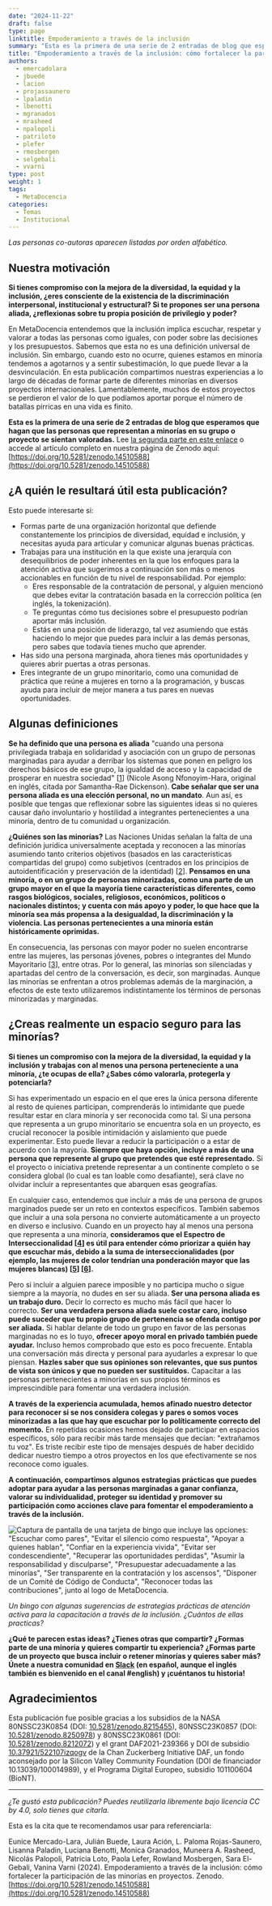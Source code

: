 ```yaml
---
date: "2024-11-22"
draft: false
type: page
linktitle: Empoderamiento a través de la inclusión
summary: "Esta es la primera de una serie de 2 entradas de blog que esperamos que hagan que las personas que representan a minorías en su grupo o proyecto se sientan valoradas."
title: "Empoderamiento a través de la inclusión: cómo fortalecer la participación de las minorías en proyectos. Parte 1 de 2"
authors:
  - emercadolara
  - jbuede
  - lacion
  - projassaunero
  - lpaladin
  - lbenotti
  - mgranados
  - mrasheed
  - npalopoli
  - patriloto
  - plefer
  - rmosbergen
  - selgebali
  - vvarni
type: post
weight: 1
tags: 
  - MetaDocencia 
categories:
  - Temas
  - Institucional
---
```


*Las personas co-autoras aparecen listadas por orden alfabético.*

## Nuestra motivación
**Si tienes compromiso con la mejora de la diversidad, la equidad y la inclusión, ¿eres consciente de la existencia de la discriminación interpersonal, institucional y estructural? Si te propones ser una persona aliada, ¿reflexionas sobre tu propia posición de privilegio y poder?** 

En MetaDocencia entendemos que la inclusión implica escuchar, respetar y valorar a todas las personas como iguales, con poder sobre las decisiones y los presupuestos. Sabemos que esta no es una definición universal de inclusión. Sin embargo, cuando esto no ocurre, quienes estamos en minoría tendemos a agotarnos y a sentir subestimación, lo que puede llevar a la desvinculación. En esta publicación compartimos nuestras experiencias a lo largo de décadas de formar parte de diferentes minorías en diversos proyectos internacionales. Lamentablemente, muchos de estos proyectos se perdieron el valor de lo que podíamos aportar porque el número de batallas pírricas en una vida es finito.

**Esta es la primera de una serie de 2 entradas de blog que esperamos que hagan que las personas que representan a minorías en su grupo o proyecto se sientan valoradas.** Lee [la segunda parte en este enlace](https://www.metadocencia.org/post/2024/20241218-empoderamiento-inclusion-2/) o accede al artículo completo en nuestra página de Zenodo aquí: 
[https://doi.org/10.5281/zenodo.14510588](https://doi.org/10.5281/zenodo.14510588)

##  ¿A quién le resultará útil esta publicación?
Esto puede interesarte si:
- Formas parte de una organización horizontal que defiende constantemente los principios de diversidad, equidad e inclusión, y necesitas ayuda para articular y comunicar algunas buenas prácticas.
- Trabajas para una institución en la que existe una jerarquía con desequilibrios de poder inherentes en la que los enfoques para la atención activa que sugerimos a continuación son más o menos accionables en función de tu nivel de responsabilidad. Por ejemplo:
  - Eres responsable de la contratación de personal, y alguien mencionó que debes evitar la contratación basada en la corrección política (en inglés, la tokenización).
  - Te preguntas cómo tus decisiones sobre el presupuesto podrían aportar más inclusión.
  - Estás en una posición de liderazgo, tal vez asumiendo que estás haciendo lo mejor que puedes para incluir a las demás personas, pero sabes que todavía tienes mucho que aprender.
- 	Has sido una persona marginada, ahora tienes más oportunidades y quieres abrir puertas a otras personas.
- 	Eres integrante de un grupo minoritario, como una comunidad de práctica que reúne a mujeres en torno a la programación, y buscas ayuda para incluir de mejor manera a tus pares en nuevas oportunidades.  

## Algunas definiciones

**Se ha definido que una persona es aliada** "cuando una persona privilegiada trabaja en solidaridad y asociación con un grupo de personas marginadas para ayudar a derribar los sistemas que ponen en peligro los derechos básicos de ese grupo, la igualdad de acceso y la capacidad de prosperar en nuestra sociedad" [[1](https://www.edi.nih.gov/the-EDI-pulse-blog/what-allyship)] (Nicole Asong Nfonoyim-Hara, original en inglés, citada por Samantha-Rae Dickenson). **Cabe señalar que ser una persona aliada es una elección personal, no un mandato**.  Aun así, es posible que tengas que reflexionar sobre las siguientes ideas si no quieres causar daño involuntario y hostilidad a integrantes pertenecientes a una minoría, dentro de tu comunidad u organización.

**¿Quiénes son las minorías?** Las Naciones Unidas señalan la falta de una definición jurídica universalmente aceptada y reconocen a las minorías asumiendo tanto criterios objetivos (basados en las características compartidas del grupo) como subjetivos (centrados en los principios de autoidentificación y preservación de la identidad) [[2](https://www.undp.org/publications/marginalised-minorities-development-programming-resource-guide-and-toolkit)]. **Pensamos en una minoría, o en un grupo de personas minorizadas, como una parte de un grupo mayor en el que la mayoría tiene características diferentes, como rasgos biológicos, sociales, religiosos, económicos, políticos o nacionales distintos; y cuenta con más apoyo y poder, lo que hace que la minoría sea más propensa a la desigualdad, la discriminación y la violencia. Las personas pertenecientes a una minoría están históricamente oprimidas.**

En consecuencia, las personas con mayor poder no suelen encontrarse entre las mujeres, las personas jóvenes, pobres o integrantes del Mundo Mayoritario [[3](https://gh.bmj.com/content/bmjgh/7/6/e009704.full.pdf)], entre otras. Por lo general, las minorías son silenciadas y apartadas del centro de la conversación, es decir, son marginadas. Aunque las minorías se enfrentan a otros problemas además de la marginación, a efectos de este texto utilizaremos indistintamente los términos de personas minorizadas y marginadas.

## ¿Creas realmente un espacio seguro para las minorías?
**Si tienes un compromiso con la mejora de la diversidad, la equidad y la inclusión y trabajas con al menos una persona perteneciente a una minoría, ¿te ocupas de ella? ¿Sabes cómo valorarla, protegerla y potenciarla?**

Si has experimentado un espacio en el que eres la única persona diferente al resto de quienes participan, comprenderás lo intimidante que puede resultar estar en clara minoría y ser reconocida como tal. Si una persona que representa a un grupo minoritario se encuentra sola en un proyecto, es crucial reconocer la posible intimidación y aislamiento que puede experimentar. Esto puede llevar a reducir la participación o a estar de acuerdo con la mayoría. **Siempre que haya opción, incluye a más de una persona que represente al grupo que pretendes que esté representado.** Si el proyecto o iniciativa pretende representar a un continente completo o se considera global (lo cual es tan loable como desafiante), será clave no olvidar incluir a representantes que abarquen esas geografías.

En cualquier caso, entendemos que incluir a más de una persona de grupos marginados puede ser un reto en contextos específicos. También sabemos que incluir a una sola persona no convierte automáticamente a un proyecto en diverso e inclusivo. Cuando en un proyecto hay al menos una persona que representa a una minoría, **consideramos que el Espectro de Interseccionalidad [[4](https://www.practicaldiversity.org/accessible/2022-02_Diversity_in_Leadership/#intersectionality)] es útil para entender cómo priorizar a quién hay que escuchar más, debido a la suma de interseccionalidades (por ejemplo, las mujeres de color tendrían una ponderación mayor que las mujeres blancas) [[5](https://coco-net.org/problem-woman-colour-nonprofit-organizations/)] [[6](https://www.uqp.com.au/books/talkin-up-to-the-white-woman-indigenous-women-and-feminism-20th-anniversary-edition)].**

Pero si incluir a alguien parece imposible y no participa mucho o sigue siempre a la mayoría, no dudes en ser su aliada. **Ser una persona aliada es un trabajo duro.** Decir lo correcto es mucho más fácil que hacer lo correcto. **Ser una verdadera persona aliada suele costar caro, incluso puede suceder que tu propio grupo de pertenencia se ofenda contigo por ser aliada.** Si hablar delante de todo un grupo en favor de las personas marginadas no es lo tuyo, **ofrecer apoyo moral en privado también puede ayudar.**  Incluso hemos comprobado que esto es poco frecuente. Entabla una conversación más directa y personal para ayudarles a expresar lo que piensan. **Hazles saber que sus opiniones son relevantes, que sus puntos de vista son únicos y que no pueden ser sustituidos.** Capacitar a las personas pertenecientes a minorías en sus propios términos es imprescindible para fomentar una verdadera inclusión.

**A través de la experiencia acumulada, hemos afinado nuestro detector para reconocer si se nos considera colegas y pares o somos voces minorizadas a las que hay que escuchar por lo políticamente correcto del momento.** En repetidas ocasiones hemos dejado de participar en espacios específicos, sólo para recibir más tarde mensajes que decían: "extrañamos tu voz". Es triste recibir este tipo de mensajes después de haber decidido dedicar nuestro tiempo a otros proyectos en los que efectivamente se nos reconoce como iguales.

**A continuación, compartimos algunos estrategias prácticas que puedes adoptar para ayudar a las personas marginadas a ganar confianza, valorar su individualidad, proteger su identidad y promover su participación como acciones clave para fomentar el empoderamiento a través de la inclusión.** 

![Captura de pantalla de una tarjeta de bingo que incluye las opciones: "Escuchar como pares", "Evitar el silencio como respuesta", "Apoyar a quienes hablan", "Confiar en la experiencia vivida", "Evitar ser condescendiente", "Recuperar las oportunidades perdidas", "Asumir la responsabilidad y disculparse", "Presupuestar adecuadamente a las minorías", "Ser transparente en la contratación y los ascensos", "Disponer de un Comité de Código de Conducta", "Reconocer todas las contribuciones", junto al logo de MetaDocencia.](https://www.metadocencia.org/img/bingo-inclusion-ES.jpg) 

*Un bingo con algunas sugerencias de estrategias prácticas de atención activa para la capacitación a través de la inclusión. ¿Cuántos de ellas practicas?* 

**¿Qué te parecen estas ideas? ¿Tienes otras que compartir? ¿Formas parte de una minoría y quieres compartir tu experiencia? ¿Formas parte de un proyecto que busca incluir o retener minorías y quieres saber más?  Únete a nuestra comunidad en [Slack](https://w3id.org/metadocencia/slack) (en español, aunque el inglés también es bienvenido en el canal #english) y ¡cuéntanos tu historia!**


## Agradecimientos
Esta publicación fue posible gracias a los subsidios de la NASA 80NSSC23K0854 (DOI: [10.5281/zenodo.8215455](https://zenodo.org/doi/10.5281/zenodo.8215455)), 80NSSC23K0857 (DOI: [10.5281/zenodo.8250978](https://zenodo.org/doi/10.5281/zenodo.8250978)) y 80NSSC23K0861 (DOI: [10.5281/zenodo.8212072](https://zenodo.org/doi/10.5281/zenodo.8212072)) y el grant DAF2021-239366 y DOI de subsidio [10.37921/522107izqogv](https://doi.org/10.37921/522107izqogv) de la Chan Zuckerberg Initiative DAF, un fondo aconsejado por la Silicon Valley Community Foundation (DOI de financiador 10.13039/100014989), y el Programa Digital Europeo, subsidio 101100604 (BioNT).


---

*¿Te gustó esta publicación? Puedes reutilizarla libremente bajo licencia CC by 4.0, solo tienes que citarla.* 

Esta es la cita que te recomendamos usar para referenciarla:

Eunice Mercado-Lara, Julián Buede, Laura Ación, L. Paloma Rojas-Saunero, Lisanna Paladin, Luciana Benotti, Monica Granados, Muneera A. Rasheed, Nicolás Palopoli,  Patricia Loto, Paola Lefer, Rowland Mosbergen, Sara El-Gebali, Vanina Varni (2024). Empoderamiento a través de la inclusión: cómo fortalecer la participación de las minorías en proyectos. Zenodo. [https://doi.org/10.5281/zenodo.14510588](https://doi.org/10.5281/zenodo.14510588)
